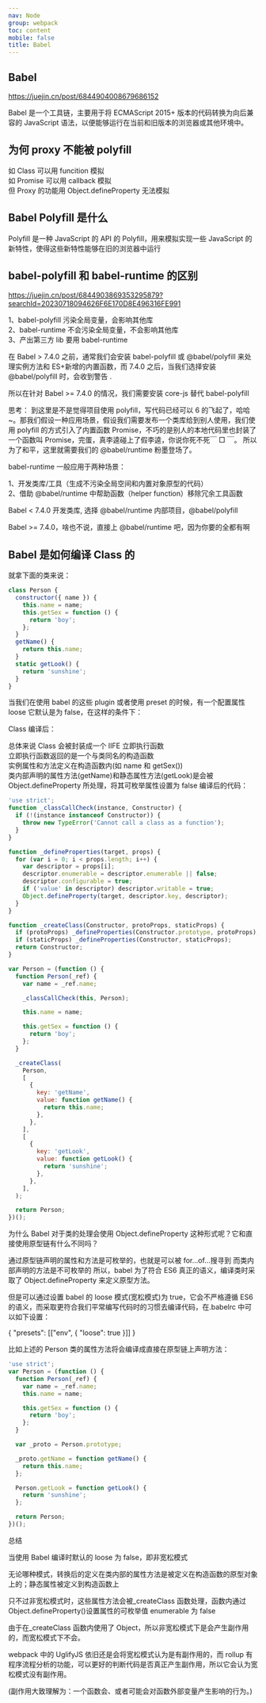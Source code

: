```yaml
---
nav: Node
group: webpack
toc: content
mobile: false
title: Babel
---
```


## Babel

https://juejin.cn/post/6844904008679686152 <br/>

Babel 是一个工具链，主要用于将 ECMAScript 2015+ 版本的代码转换为向后兼容的 JavaScript 语法，以便能够运行在当前和旧版本的浏览器或其他环境中。

## 为何 proxy 不能被 polyfill

如 Class 可以用 funcition 模拟<br/>
如 Promise 可以用 callback 模拟<br/>
但 Proxy 的功能用 Object.defineProperty 无法模拟<br/>

## Babel Polyfill 是什么

Polyfill 是一种 JavaScript 的 API 的 Polyfill，用来模拟实现一些 JavaScript 的新特性，使得这些新特性能够在旧的浏览器中运行

## babel-polyfill 和 babel-runtime 的区别

https://juejin.cn/post/6844903869353295879?searchId=20230718094626F6E170D8E496316FE991

1、babel-polyfill 污染全局变量，会影响其他库<br/>
2、babel-runtime 不会污染全局变量，不会影响其他库<br/>
3、产出第三方 lib 要用 babel-runtime<br/>

在 Babel > 7.4.0 之前，通常我们会安装 babel-polyfill 或 @babel/polyfill 来处理实例方法和 ES+新增的内置函数，而 7.4.0 之后，当我们选择安装 @babel/polyfill 时，会收到警告 .<br/>

所以在针对 Babel >= 7.4.0 的情况，我们需要安装 core-js 替代 babel-polyfill<br/>

思考： 到这里是不是觉得项目使用 polyfill，写代码已经可以 6 的飞起了，哈哈~。那我们假设一种应用场景，假设我们需要发布一个类库给到别人使用，我们使用 polyfill 的方式引入了内置函数 Promise，不巧的是别人的本地代码里也封装了一个函数叫 Promise，完蛋，真李逵碰上了假李逵，你说你死不死￣ □ ￣。
所以为了和平，这里就需要我们的 @babel/runtime 粉墨登场了。<br/>

babel-runtime 一般应用于两种场景：<br/>

1、开发类库/工具（生成不污染全局空间和内置对象原型的代码）<br/>
2、借助 @babel/runtime 中帮助函数（helper function）移除冗余工具函数<br/>

Babel < 7.4.0
开发类库, 选择 @babel/runtime
内部项目，@babel/polyfill

Babel >= 7.4.0，啥也不说，直接上 @babel/runtime 吧，因为你要的全都有啊

## Babel 是如何编译 Class 的

就拿下面的类来说：

```js
class Person {
  constructor({ name }) {
    this.name = name;
    this.getSex = function () {
      return 'boy';
    };
  }
  getName() {
    return this.name;
  }
  static getLook() {
    return 'sunshine';
  }
}
```

当我们在使用 babel 的这些 plugin 或者使用 preset 的时候，有一个配置属性 loose 它默认是为 false，在这样的条件下：

Class 编译后：

总体来说 Class 会被封装成一个 IIFE 立即执行函数<br/>
立即执行函数返回的是一个与类同名的构造函数<br/>
实例属性和方法定义在构造函数内(如 name 和 getSex())<br/>
类内部声明的属性方法(getName)和静态属性方法(getLook)是会被 Object.defineProperty 所处理，将其可枚举属性设置为 false
编译后的代码：

```js
'use strict';
function _classCallCheck(instance, Constructor) {
  if (!(instance instanceof Constructor)) {
    throw new TypeError('Cannot call a class as a function');
  }
}

function _defineProperties(target, props) {
  for (var i = 0; i < props.length; i++) {
    var descriptor = props[i];
    descriptor.enumerable = descriptor.enumerable || false;
    descriptor.configurable = true;
    if ('value' in descriptor) descriptor.writable = true;
    Object.defineProperty(target, descriptor.key, descriptor);
  }
}

function _createClass(Constructor, protoProps, staticProps) {
  if (protoProps) _defineProperties(Constructor.prototype, protoProps);
  if (staticProps) _defineProperties(Constructor, staticProps);
  return Constructor;
}

var Person = (function () {
  function Person(_ref) {
    var name = _ref.name;

    _classCallCheck(this, Person);

    this.name = name;

    this.getSex = function () {
      return 'boy';
    };
  }

  _createClass(
    Person,
    [
      {
        key: 'getName',
        value: function getName() {
          return this.name;
        },
      },
    ],
    [
      {
        key: 'getLook',
        value: function getLook() {
          return 'sunshine';
        },
      },
    ],
  );

  return Person;
})();
```

为什么 Babel 对于类的处理会使用 Object.defineProperty 这种形式呢？它和直接使用原型链有什么不同吗？

通过原型链声明的属性和方法是可枚举的，也就是可以被 for...of...搜寻到
而类内部声明的方法是不可枚举的
所以，babel 为了符合 ES6 真正的语义，编译类时采取了 Object.defineProperty 来定义原型方法。

但是可以通过设置 babel 的 loose 模式(宽松模式)为 true，它会不严格遵循 ES6 的语义，而采取更符合我们平常编写代码时的习惯去编译代码，在.babelrc 中可以如下设置：

{
"presets": [["env", { "loose": true }]]
}

比如上述的 Person 类的属性方法将会编译成直接在原型链上声明方法：

```js
'use strict';
var Person = (function () {
  function Person(_ref) {
    var name = _ref.name;
    this.name = name;

    this.getSex = function () {
      return 'boy';
    };
  }

  var _proto = Person.prototype;

  _proto.getName = function getName() {
    return this.name;
  };

  Person.getLook = function getLook() {
    return 'sunshine';
  };

  return Person;
})();
```

总结

当使用 Babel 编译时默认的 loose 为 false，即非宽松模式

无论哪种模式，转换后的定义在类内部的属性方法是被定义在构造函数的原型对象上的；静态属性被定义到构造函数上

只不过非宽松模式时，这些属性方法会被\_createClass 函数处理，函数内通过 Object.defineProperty()设置属性的可枚举值 enumerable 为 false

由于在\_createClass 函数内使用了 Object，所以非宽松模式下是会产生副作用的，而宽松模式下不会。

webpack 中的 UglifyJS 依旧还是会将宽松模式认为是有副作用的，而 rollup 有程序流程分析的功能，可以更好的判断代码是否真正产生副作用，所以它会认为宽松模式没有副作用。

(副作用大致理解为：一个函数会、或者可能会对函数外部变量产生影响的行为。)
